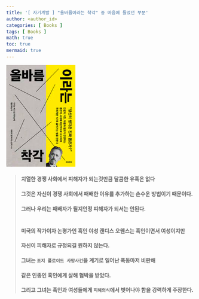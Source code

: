 ```yaml
---
title: '[ 자기계발 ] "올바름이라는 착각" 중 마음에 들었던 부분'
author: <author_id>
categories: [ Books ]
tags: [ Books ]
math: true
toc: true
mermaid: true
---
```


![1](/images/backgrounds/books/manReadsYouTube.png)

> #### 치열한 경쟁 사회에서 피해자가 되는것만큼 달콤한 유혹은 없다
> #### 그것은 자신이 경쟁 사회에서 패배한 이유를 추가하는 손수운 방법이기 때문이다.
> #### 그러나 우리는 패배자가 될지언정 피해자가 되서는 안된다.
> 
> #
> #### 미국의 작가이자 논평가인 흑인 야성 캔디스 오웬스는 흑인이면서 여성이지만
> #### 자신이 피해자로 규정되길 원하지 않는다.
> #### 그녀는 `조지 플로이드 사망사건`을 계기로 일어난 폭동마저 비판해
> #### 같은 인종인 흑인에게 살해 협박을 받았다.
> #### 그리고 그녀는 흑인과 여성들에게 `피해의식`에서 벗어나야 함을 강력하게 주장한다.
